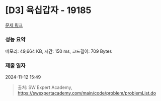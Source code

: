 # [D3] 육십갑자 - 19185 

[문제 링크](https://swexpertacademy.com/main/code/problem/problemDetail.do?contestProbId=AYzIZNkq-v4DFAQ9) 

### 성능 요약

메모리: 49,664 KB, 시간: 150 ms, 코드길이: 709 Bytes

### 제출 일자

2024-11-12 15:49



> 출처: SW Expert Academy, https://swexpertacademy.com/main/code/problem/problemList.do